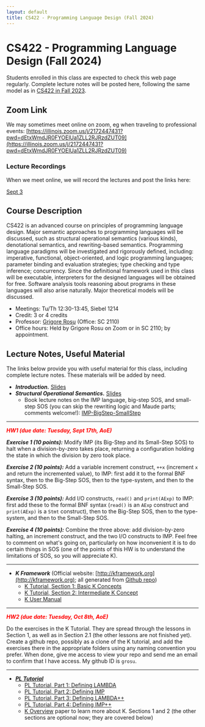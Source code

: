 ```yaml
---
layout: default
title: CS422 - Programming Language Design (Fall 2024)
---
```


# CS422 - Programming Language Design (Fall 2024)

Students enrolled in this class are expected to check this web page regularly. 
Complete lecture notes will be posted here, following the same model as in [CS422 in Fall 2023](https://fsl.cs.illinois.edu/teaching/2023/cs422/).

## Zoom Link

We may sometimes meet online on zoom, eg when traveling to professional events:
[https://illinois.zoom.us/j/2172447431?pwd=dEtxWmdJR0FYOElUa1ZLL2RJRzdZUT09](https://illinois.zoom.us/j/2172447431?pwd=dEtxWmdJR0FYOElUa1ZLL2RJRzdZUT09)

### Lecture Recordings

When we meet online, we will record the lectures and post the links here:

[Sept 3](https://illinois.zoom.us/rec/share/PbuJGlCTYhvCxTuDijRvFkaveC6eMExM7wMHEIyhtXTALqq3n9AZX8IIjqqsav9q.LawSiNxgJ5QhicQa)

## Course Description

CS422 is an advanced course on principles of programming language design. Major semantic approaches to programming languages will be discussed, such as structural operational semantics (various kinds), denotational semantics, and rewriting-based semantics. Programming language paradigms will be investigated and rigorously defined, including: imperative, functional, object-oriented, and logic programming languages; parameter binding and evaluation strategies; type checking and type inference; concurrency. Since the definitional framework used in this class will be executable, interpreters for the designed languages will be obtained for free. Software analysis tools reasoning about programs in these languages will also arise naturally. Major theoretical models will be discussed.

- Meetings: Tu/Th 12:30-13:45, Siebel 1214
- Credit: 3 or 4 credits
- Professor: [Grigore Rosu]({{site.baseurl}}/people/grigore-rosu/index.html) (Office: SC 2110)
- Office hours: Held by Grigore Rosu on Zoom or in SC 2110; by appointment.

## Lecture Notes, Useful Material

The links below provide you with useful material for this class, including complete lecture notes. These materials will be added by need.

- ***Introduction.*** [Slides](CS422-Fall-2024-01.pdf)
- ***Structural Operational Semantics.*** [Slides](CS422-Fall-2024-02-Conventional-Executable-Semantics.pdf)
  - Book lecture notes on the IMP language, big-step SOS, and small-step SOS (you can skip the rewriting logic and Maude parts; comments welcome!): [IMP-BigStep-SmallStep](CS422-Fall-2024-02a-IMP-BigStep-SmallStep.pdf)

---
<b><em><span style="color:red">HW1 (due date: Tuesday, Sept 17th, AoE)</span></em></b>

***Exercise 1 (10 points):*** Modify IMP (its Big-Step and its Small-Step SOS) to halt when a division-by-zero takes place, returning a configuration holding the state in which the division by zero took place.

***Exercise 2 (10 points):*** Add a variable increment construct, `++x` (increment `x` and return the incremented value), to IMP: first add it to the formal BNF syntax, then to the Big-Step SOS, then to the type-system, and then to the Small-Step SOS.

***Exercise 3 (10 points):*** Add I/O constructs, `read()` and `print(AExp)` to IMP: first add these to the formal BNF syntax (`read()` is an `AExp` construct and `print(AExp)` is a `Stmt` construct), then to the Big-Step SOS, then to the type-system, and then to the Small-Step SOS.

***Exercise 4 (10 points):*** Combine the three above: add division-by-zero halting, an increment construct, and the two I/O constructs to IMP. Feel free to comment on what's going on, particularly on how inconvenient it is to do certain things in SOS (one of the points of this HW is to understand the limitations of SOS, so you will appreciate K).

---

- ***K Framework*** (Official website: [http://kframework.org](http://kframework.org); all generated from [Github repo](https://github.com/runtimeverification/k/tree/master/k-distribution/k-tutorial))
  - [K Tutorial, Section 1: Basic K Concepts](https://kframework.org/k-distribution/k-tutorial/1_basic/)
  - [K Tutorial, Section 2: Intermediate K Concept](https://kframework.org/k-distribution/k-tutorial/2_intermediate/)
  - [K User Manual](https://kframework.org/docs/user_manual/)

---
<b><em><span style="color:red">HW2 (due date: Tuesday, Oct 8th, AoE)</span></em></b>

Do the exercises in the K Tutorial.  They are spread through the lessons in Section 1, as well as in Section 2.1 (the other lessons are not finished yet).  Create a github repo, possibly as a clone of the K tutorial, and add the exercises there in the appropriate folders using any naming convention you prefer.  When done, give me access to view your repo and send me an email to confirm that I have access.  My github ID is `grosu`.

---

- ***[PL Tutorial](https://github.com/runtimeverification/pl-tutorial/tree/master)***
  - [PL Tutorial, Part 1: Defining LAMBDA](https://github.com/runtimeverification/pl-tutorial/tree/master/1_k/1_lambda)
  - [PL Tutorial, Part 2: Defining IMP](https://github.com/runtimeverification/pl-tutorial/tree/master/1_k/2_imp)
  - [PL Tutorial, Part 3: Defining LAMBDA++](https://github.com/runtimeverification/pl-tutorial/tree/master/1_k/3_lambda%2B%2B)
  - [PL Tutorial, Part 4: Defining IMP++](https://github.com/runtimeverification/pl-tutorial/tree/master/1_k/4_imp%2B%2B)
  - [K Overview]({{site.baseurl}}/assets/CS422-K-Overview.pdf) paper to learn more about K. Sections 1 and 2 (the other sections are optional now; they are covered below)
